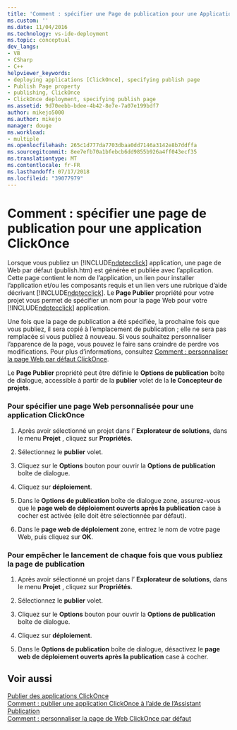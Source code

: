 ```yaml
---
title: 'Comment : spécifier une Page de publication pour une Application ClickOnce | Microsoft Docs'
ms.custom: ''
ms.date: 11/04/2016
ms.technology: vs-ide-deployment
ms.topic: conceptual
dev_langs:
- VB
- CSharp
- C++
helpviewer_keywords:
- deploying applications [ClickOnce], specifying publish page
- Publish Page property
- publishing, ClickOnce
- ClickOnce deployment, specifying publish page
ms.assetid: 9d70eebb-bdee-4b42-8e7e-7a07e199bdf7
author: mikejo5000
ms.author: mikejo
manager: douge
ms.workload:
- multiple
ms.openlocfilehash: 265c1d777da7703dbaa0dd7146a3142e8b7ddffa
ms.sourcegitcommit: 8ee7efb70a1bfebcb6dd9855b926a4ff043ecf35
ms.translationtype: MT
ms.contentlocale: fr-FR
ms.lasthandoff: 07/17/2018
ms.locfileid: "39077979"
---
```

# <a name="how-to-specify-a-publish-page-for-a-clickonce-application"></a>Comment : spécifier une page de publication pour une application ClickOnce
Lorsque vous publiez un [!INCLUDE[ndptecclick](../deployment/includes/ndptecclick_md.md)] application, une page de Web par défaut (publish.htm) est générée et publiée avec l’application. Cette page contient le nom de l’application, un lien pour installer l’application et/ou les composants requis et un lien vers une rubrique d’aide décrivant [!INCLUDE[ndptecclick](../deployment/includes/ndptecclick_md.md)]. Le **Page Publier** propriété pour votre projet vous permet de spécifier un nom pour la page Web pour votre [!INCLUDE[ndptecclick](../deployment/includes/ndptecclick_md.md)] application.  
  
 Une fois que la page de publication a été spécifiée, la prochaine fois que vous publiez, il sera copié à l’emplacement de publication ; elle ne sera pas remplacée si vous publiez à nouveau. Si vous souhaitez personnaliser l’apparence de la page, vous pouvez le faire sans craindre de perdre vos modifications. Pour plus d’informations, consultez [Comment : personnaliser la page Web par défaut ClickOnce](../deployment/how-to-customize-the-default-web-page-for-a-clickonce-application.md).  
  
 Le **Page Publier** propriété peut être définie le **Options de publication** boîte de dialogue, accessible à partir de la **publier** volet de la **le Concepteur de projets**.  
  
### <a name="to-specify-a-custom-web-page-for-a-clickonce-application"></a>Pour spécifier une page Web personnalisée pour une application ClickOnce  
  
1.  Après avoir sélectionné un projet dans l’ **Explorateur de solutions**, dans le menu **Projet** , cliquez sur **Propriétés**.  
  
2.  Sélectionnez le **publier** volet.  
  
3.  Cliquez sur le **Options** bouton pour ouvrir la **Options de publication** boîte de dialogue.  
  
4.  Cliquez sur **déploiement**.  
  
5.  Dans le **Options de publication** boîte de dialogue zone, assurez-vous que le **page web de déploiement ouverts après la publication** case à cocher est activée (elle doit être sélectionnée par défaut).  
  
6.  Dans le **page web de déploiement** zone, entrez le nom de votre page Web, puis cliquez sur **OK**.  
  
### <a name="to-prevent-the-publish-page-from-launching-each-time-you-publish"></a>Pour empêcher le lancement de chaque fois que vous publiez la page de publication  
  
1.  Après avoir sélectionné un projet dans l’ **Explorateur de solutions**, dans le menu **Projet** , cliquez sur **Propriétés**.  
  
2.  Sélectionnez le **publier** volet.  
  
3.  Cliquez sur le **Options** bouton pour ouvrir la **Options de publication** boîte de dialogue.  
  
4.  Cliquez sur **déploiement**.  
  
5.  Dans le **Options de publication** boîte de dialogue, désactivez le **page web de déploiement ouverts après la publication** case à cocher.  
  
## <a name="see-also"></a>Voir aussi  
 [Publier des applications ClickOnce](../deployment/publishing-clickonce-applications.md)   
 [Comment : publier une application ClickOnce à l’aide de l’Assistant Publication](../deployment/how-to-publish-a-clickonce-application-using-the-publish-wizard.md)   
 [Comment : personnaliser la page de Web ClickOnce par défaut](../deployment/how-to-customize-the-default-web-page-for-a-clickonce-application.md)